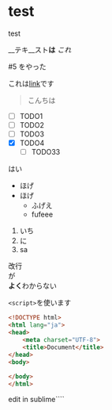 # test
test

__テキ__スト**は** *これ*

#5 をやった

これは[link](http://github.com)です

> こんちは 

- [ ] TODO1
- [ ] TODO2
- [ ] TODO3
- [x] TODO4
    - [ ] TODO33

はい

- ほげ
- ほげ
    - ふげえ
    - fufeee

1. いち
2. に
3. sa

改行  
が  
**よく**わからない

`<script>`を使います

```html
<!DOCTYPE html>
<html lang="ja">
<head>
	<meta charset="UTF-8">
	<title>Document</title>
</head>
<body>
	
</body>
</html>
```

edit in sublime````

